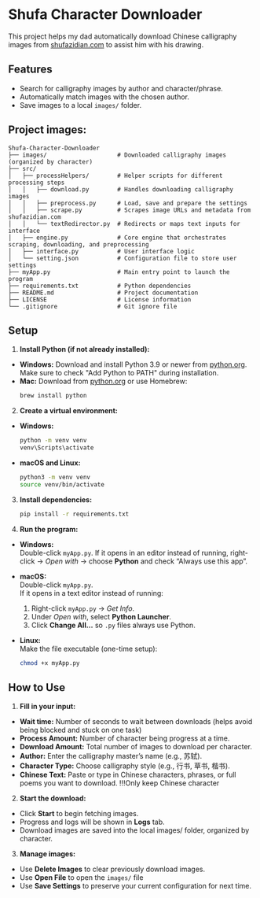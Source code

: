 # Shufa Character Downloader
This project helps my dad automatically download Chinese calligraphy images from [shufazidian.com](http://shufazidian.com/s.php) to assist him with his drawing.

## Features
- Search for calligraphy images by author and character/phrase.
- Automatically match images with the chosen author.
- Save images to a local `images/` folder.

## Project images:
```
Shufa-Character-Downloader
├── images/                    # Downloaded calligraphy images (organized by character)
├── src/
│   ├── processHelpers/        # Helper scripts for different processing steps
│   │   ├── download.py        # Handles downloading calligraphy images
│   │   ├── preprocess.py      # Load, save and prepare the settings
│   │   ├── scrape.py          # Scrapes image URLs and metadata from shufazidian.com
│   │   └── textRedirector.py  # Redirects or maps text inputs for interface
│   ├── engine.py              # Core engine that orchestrates scraping, downloading, and preprocessing
│   ├── interface.py           # User interface logic
│   └── setting.json           # Configuration file to store user settings
├── myApp.py                   # Main entry point to launch the program
├── requirements.txt           # Python dependencies
├── README.md                  # Project documentation
├── LICENSE                    # License information
└── .gitignore                 # Git ignore file
```

## Setup

1. **Install Python (if not already installed):**
- **Windows:** Download and install Python 3.9 or newer from [python.org](https://www.python.org/downloads/).  
    Make sure to check "Add Python to PATH" during installation.
- **Mac:** Download from [python.org](https://www.python.org/downloads/) or use Homebrew:
    ```bash
    brew install python
    ```

2. **Create a virtual environment:**
- **Windows:**
    ```bat
    python -m venv venv
    venv\Scripts\activate
    ```
- **macOS and Linux:**
    ```bash
    python3 -m venv venv
    source venv/bin/activate
    ```

3. **Install dependencies:**
    ```bash
    pip install -r requirements.txt
    ```

4. **Run the program:**
- **Windows:**  
Double-click `myApp.py`.
If it opens in an editor instead of running, right-click → *Open with* → choose **Python** and check “Always use this app”.

- **macOS:**  
Double-click `myApp.py`.  
If it opens in a text editor instead of running:  
    1. Right-click `myApp.py` → *Get Info*.  
    2. Under *Open with*, select **Python Launcher**.  
    3. Click **Change All…** so `.py` files always use Python.  

- **Linux:**  
Make the file executable (one-time setup):  
    ```bash
    chmod +x myApp.py

## How to Use

1. **Fill in your input:**
- **Wait time:** Number of seconds to wait between downloads (helps avoid being blocked and stuck on one task)
- **Process Amount:** Number of character being progress at a time.
- **Download Amount:** Total number of images to download per character.
- **Author:** Enter the calligraphy master’s name (e.g., 苏轼).
- **Character Type:** Choose calligraphy style (e.g., 行书, 草书, 楷书).
- **Chinese Text:** Paste or type in Chinese characters, phrases, or full poems you want to download. !!!Only keep Chinese character

2. **Start the download:**
- Click **Start** to begin fetching images.
- Progress and logs will be shown in **Logs** tab.
- Download images are saved into the local images/ folder, organized by character.

3. **Manage images:**
- Use **Delete Images** to clear previously download images.
- Use **Open File** to open the `images/` file 
- Use **Save Settings** to preserve your current configuration for next time.